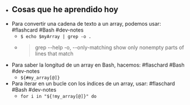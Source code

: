 - ## Cosas que he aprendido hoy
- Para convertir una cadena de texto a un array, podemos usar: #flashcard #Bash #dev-notes
	- `$ echo $myArray | grep -o .`
	- > grep --help
	  > -o, --only-matching       show only nonempty parts of lines that match
- Para saber la longitud de un array en Bash, hacemos: #flaschard #Bash #dev-notes
	- `${#my_array[@]}`
- Para iterar en un bucle con los índices de un array, usar: #flaschard #Bash #dev-notes
	- `for i in "${!my_array[@]}" do`